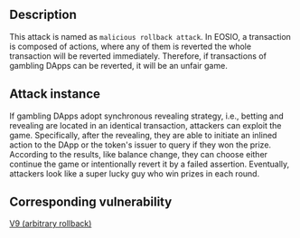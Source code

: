 ## Description

This attack is named as `malicious rollback attack`. In EOSIO, a transaction is composed of actions, where any of them is reverted the whole transaction will be reverted immediately. Therefore, if transactions of gambling DApps can be reverted, it will be an unfair game.

## Attack instance

If gambling DApps adopt synchronous revealing strategy, i.e., betting and revealing are located in an identical transaction, attackers can exploit the game. Specifically, after the revealing, they are able to initiate an inlined action to the DApp or the token's issuer to query if they won the prize. According to the results, like balance change, they can choose either continue the game or intentionally revert it by a failed assertion. Eventually, attackers look like a super lucky guy who win prizes in each round.

## Corresponding vulnerability

[V9 (arbitrary rollback)](../vulnerabilities/v9.md)